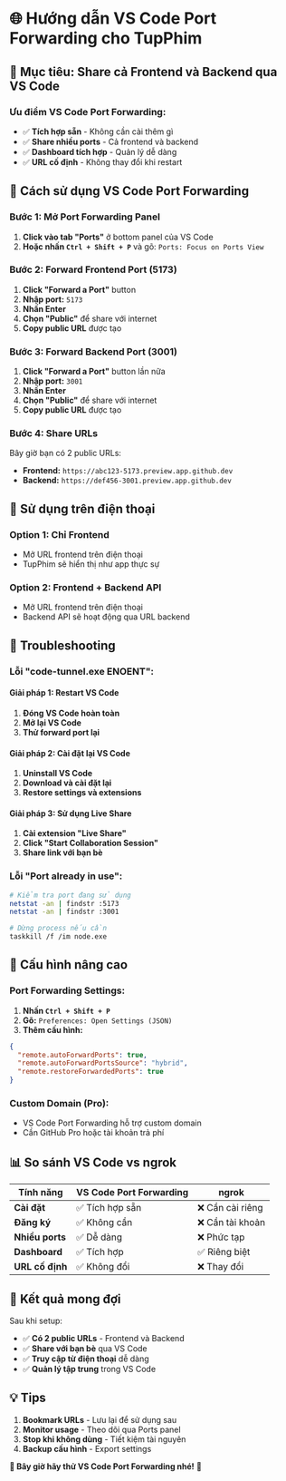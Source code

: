 # 🌐 Hướng dẫn VS Code Port Forwarding cho TupPhim

## 🎯 Mục tiêu: Share cả Frontend và Backend qua VS Code

### **Ưu điểm VS Code Port Forwarding:**
- ✅ **Tích hợp sẵn** - Không cần cài thêm gì
- ✅ **Share nhiều ports** - Cả frontend và backend
- ✅ **Dashboard tích hợp** - Quản lý dễ dàng
- ✅ **URL cố định** - Không thay đổi khi restart

## 🚀 Cách sử dụng VS Code Port Forwarding

### **Bước 1: Mở Port Forwarding Panel**

1. **Click vào tab "Ports"** ở bottom panel của VS Code
2. **Hoặc nhấn `Ctrl + Shift + P`** và gõ: `Ports: Focus on Ports View`

### **Bước 2: Forward Frontend Port (5173)**

1. **Click "Forward a Port"** button
2. **Nhập port:** `5173`
3. **Nhấn Enter**
4. **Chọn "Public"** để share với internet
5. **Copy public URL** được tạo

### **Bước 3: Forward Backend Port (3001)**

1. **Click "Forward a Port"** button lần nữa
2. **Nhập port:** `3001`
3. **Nhấn Enter**
4. **Chọn "Public"** để share với internet
5. **Copy public URL** được tạo

### **Bước 4: Share URLs**

Bây giờ bạn có 2 public URLs:
- **Frontend:** `https://abc123-5173.preview.app.github.dev`
- **Backend:** `https://def456-3001.preview.app.github.dev`

## 📱 Sử dụng trên điện thoại

### **Option 1: Chỉ Frontend**
- Mở URL frontend trên điện thoại
- TupPhim sẽ hiển thị như app thực sự

### **Option 2: Frontend + Backend API**
- Mở URL frontend trên điện thoại
- Backend API sẽ hoạt động qua URL backend

## 🔧 Troubleshooting

### **Lỗi "code-tunnel.exe ENOENT":**

#### **Giải pháp 1: Restart VS Code**
1. **Đóng VS Code hoàn toàn**
2. **Mở lại VS Code**
3. **Thử forward port lại**

#### **Giải pháp 2: Cài đặt lại VS Code**
1. **Uninstall VS Code**
2. **Download và cài đặt lại**
3. **Restore settings và extensions**

#### **Giải pháp 3: Sử dụng Live Share**
1. **Cài extension "Live Share"**
2. **Click "Start Collaboration Session"**
3. **Share link với bạn bè**

### **Lỗi "Port already in use":**
```bash
# Kiểm tra port đang sử dụng
netstat -an | findstr :5173
netstat -an | findstr :3001

# Dừng process nếu cần
taskkill /f /im node.exe
```

## 🎯 Cấu hình nâng cao

### **Port Forwarding Settings:**

1. **Nhấn `Ctrl + Shift + P`**
2. **Gõ:** `Preferences: Open Settings (JSON)`
3. **Thêm cấu hình:**

```json
{
  "remote.autoForwardPorts": true,
  "remote.autoForwardPortsSource": "hybrid",
  "remote.restoreForwardedPorts": true
}
```

### **Custom Domain (Pro):**
- VS Code Port Forwarding hỗ trợ custom domain
- Cần GitHub Pro hoặc tài khoản trả phí

## 📊 So sánh VS Code vs ngrok

| Tính năng | VS Code Port Forwarding | ngrok |
|-----------|------------------------|-------|
| **Cài đặt** | ✅ Tích hợp sẵn | ❌ Cần cài riêng |
| **Đăng ký** | ✅ Không cần | ❌ Cần tài khoản |
| **Nhiều ports** | ✅ Dễ dàng | ❌ Phức tạp |
| **Dashboard** | ✅ Tích hợp | ✅ Riêng biệt |
| **URL cố định** | ✅ Không đổi | ❌ Thay đổi |

## 🎉 Kết quả mong đợi

Sau khi setup:
- ✅ **Có 2 public URLs** - Frontend và Backend
- ✅ **Share với bạn bè** qua VS Code
- ✅ **Truy cập từ điện thoại** dễ dàng
- ✅ **Quản lý tập trung** trong VS Code

## 💡 Tips

1. **Bookmark URLs** - Lưu lại để sử dụng sau
2. **Monitor usage** - Theo dõi qua Ports panel
3. **Stop khi không dùng** - Tiết kiệm tài nguyên
4. **Backup cấu hình** - Export settings

**🎯 Bây giờ hãy thử VS Code Port Forwarding nhé!** 🚀


